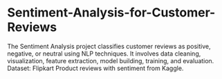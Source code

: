 # Sentiment-Analysis-for-Customer-Reviews
The Sentiment Analysis project classifies customer reviews as positive, negative, or neutral using NLP techniques. It involves data cleaning, visualization, feature extraction, model building, training, and evaluation. Dataset: Flipkart Product reviews with sentiment from Kaggle.
